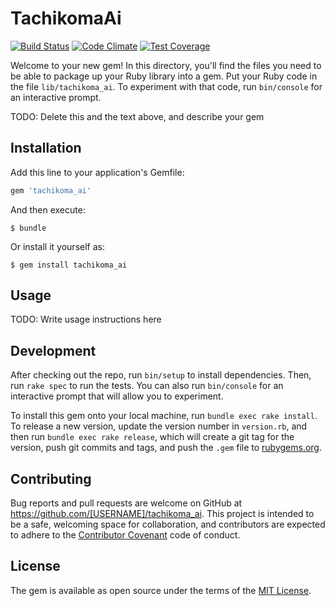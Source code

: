 # TachikomaAi

[![Build Status](https://travis-ci.org/sinsoku/tachikoma_ai.svg?branch=master)](https://travis-ci.org/sinsoku/tachikoma_ai)
[![Code Climate](https://aws.codeclimate.com/github/sinsoku/tachikoma_ai/badges/gpa.svg)](https://aws.codeclimate.com/github/sinsoku/tachikoma_ai)
[![Test Coverage](https://aws.codeclimate.com/github/sinsoku/tachikoma_ai/badges/coverage.svg)](https://aws.codeclimate.com/github/sinsoku/tachikoma_ai/coverage)

Welcome to your new gem! In this directory, you'll find the files you need to be able to package up your Ruby library into a gem. Put your Ruby code in the file `lib/tachikoma_ai`. To experiment with that code, run `bin/console` for an interactive prompt.

TODO: Delete this and the text above, and describe your gem

## Installation

Add this line to your application's Gemfile:

```ruby
gem 'tachikoma_ai'
```

And then execute:

    $ bundle

Or install it yourself as:

    $ gem install tachikoma_ai

## Usage

TODO: Write usage instructions here

## Development

After checking out the repo, run `bin/setup` to install dependencies. Then, run `rake spec` to run the tests. You can also run `bin/console` for an interactive prompt that will allow you to experiment.

To install this gem onto your local machine, run `bundle exec rake install`. To release a new version, update the version number in `version.rb`, and then run `bundle exec rake release`, which will create a git tag for the version, push git commits and tags, and push the `.gem` file to [rubygems.org](https://rubygems.org).

## Contributing

Bug reports and pull requests are welcome on GitHub at https://github.com/[USERNAME]/tachikoma_ai. This project is intended to be a safe, welcoming space for collaboration, and contributors are expected to adhere to the [Contributor Covenant](contributor-covenant.org) code of conduct.


## License

The gem is available as open source under the terms of the [MIT License](http://opensource.org/licenses/MIT).

